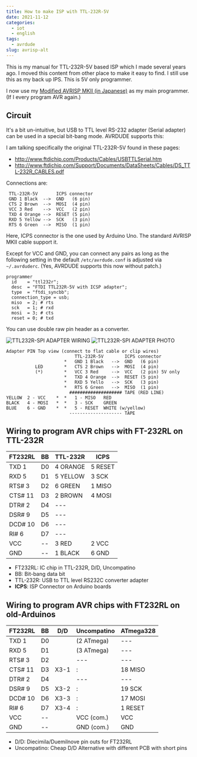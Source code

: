 ```yaml
---
title: How to make ISP with TTL-232R-5V
date: 2021-11-12
categories:
  - iot
  - english
tags:
  - avrdude
slug: avrisp-alt
---
```


This is my manual for TTL-232R-5V based ISP which I made several years ago.
I moved this content from other place to make it easy to find.  I still use
this as my back up IPS.  This is 5V only programmer.

I now use my [Modified AVRISP MKII (in Japanese)](/jp/2020/02/27/avrisp-mod-j/)
as my main programmer. (If I every program AVR again.)


## Circuit

It's a bit un-intuitive, but USB to TTL level RS-232 adapter (Serial adapter)
can be used in a special bit-bang mode.  AVRDUDE supports this:

I am talking specifically the original TTL-232R-5V found in these pages:

* http://www.ftdichip.com/Products/Cables/USBTTLSerial.htm
* http://www.ftdichip.com/Support/Documents/DataSheets/Cables/DS_TTL-232R_CABLES.pdf

Connections are:
```
 TTL-232R-5V       ICPS connector
 GND 1 Black  -->  GND   (6 pin)
 CTS 2 Brown  -->  MOSI  (4 pin)
 VCC 3 Red    -->  VCC   (2 pin)
 TXD 4 Orange -->  RESET (5 pin)
 RXD 5 Yellow -->  SCK   (3 pin)
 RTS 6 Green  -->  MISO  (1 pin)
```
Here, ICPS connector is the one used by Arduino Uno.  The standard AVRISP MKII
cable support it.

Except for VCC and GND, you can connect any pairs as long as the
following setting in the default `/etc/avrdude.conf` is adjusted via
`~/.avrduderc`.  (Yes, AVRDUDE supports this now without patch.)

```
programmer
  id    = "ttl232r";
  desc  = "FTDI TTL232R-5V with ICSP adapter";
  type  = "ftdi_syncbb";
  connection_type = usb;
  miso  = 2; # rts
  sck   = 1; # rxd
  mosi  = 3; # cts
  reset = 0; # txd
```

You can use double raw pin header as a converter.

![TTL232R-SPI ADAPTER WIRING](/img/TTL232R-SPI.png)
![TTL232R-SPI ADAPTER PHOTO](/img/TTL232R-SPI-ADAPTER.jpeg)

```
Adapter PIN Top view (connect to flat cable or clip wires)
                          TTL-232R-5V        ICPS connector
                      *   GND 1 Black   -->  GND   (6 pin)
           LED        *   CTS 2 Brown   -->  MOSI  (4 pin)
           (*)        *   VCC 3 Red     -->  VCC   (2 pin) 5V only
                      *   TXD 4 Orange  -->  RESET (5 pin)
                      *   RXD 5 Yello   -->  SCK   (3 pin)
                      *   RTS 6 Green   -->  MISO  (1 pin)
                        #################### TAPE (RED LINE)
YELLOW  2 - VCC    *  *   1 - MISO   RED
BLACK   4 - MOSI   *  *   3 - SCK    GREEN
BLUE    6 - GND    *  *   5 - RESET  WHITE (w/yellow)
                        -------------------- TAPE
```

## Wiring to program AVR chips with FT-232RL on TTL-232R

| FT232RL | BB | TTL-232R | **ICPS** |
|---------|----|----------|----------|
| TXD  1  | D0 | 4 ORANGE | 5 RESET  |
| RXD  5  | D1 | 5 YELLOW | 3 SCK    |
| RTS# 3  | D2 | 6 GREEN  | 1 MISO   |
| CTS# 11 | D3 | 2 BROWN  | 4 MOSI   |
| DTR# 2  | D4 | ---      |          |
| DSR# 9  | D5 | ---      |          |
| DCD# 10 | D6 | ---      |          |
| RI#  6  | D7 | ---      |          |
| VCC     | -- | 3 RED    | 2 VCC    |
| GND     | -- | 1 BLACK  | 6 GND    |

* FT232RL: IC chip in TTL-232R, D/D, Uncompatino
* BB: Bit-bang data bit
* TTL-232R: USB to TTL level RS232C converter adapter
* **ICPS**: ISP Connector on Arduino boards

## Wiring to program AVR chips with FT232RL on old-Arduinos

| FT232RL | BB | D/D  | Uncompatino | ATmega328 |
|---------|----|------|-------------|-----------|
| TXD  1  | D0 |      | (2 ATmega)  | ---       |
| RXD  5  | D1 |      | (3 ATmega)  | ---       |
| RTS# 3  | D2 |      | ---         | ---       |
| CTS# 11 | D3 | X3-1 | :           | 18 MISO   |
| DTR# 2  | D4 |      | ---         | ---       |
| DSR# 9  | D5 | X3-2 | :           | 19 SCK    |
| DCD# 10 | D6 | X3-3 | :           | 17 MOSI   |
| RI#  6  | D7 | X3-4 | :           | 1  RESET  |
| VCC     | -- |      | VCC (com.)  |    VCC    |
| GND     | -- |      | GND (com.)  |    GND    |

* D/D: Diecimila/Duemilnove pin outs for FT232RL
* Uncompatino: Cheap D/D Alternative with different PCB with short pins

<!-- vim: se ai tw=79: -->
